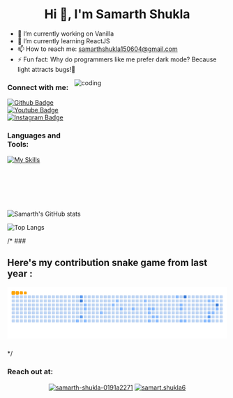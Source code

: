  <h1 align="center">Hi 👋, I'm Samarth Shukla</h1>

- 🔭 I’m currently working on Vanilla
- 🌱 I’m currently learning ReactJS 
- 📫 How to reach me: samarthshukla150604@gmail.com
- ⚡ Fun fact: Why do programmers like me prefer dark mode? Because light attracts bugs!🐞
 <img align="right" width=350px height="300px" alt="coding" src="https://media3.giphy.com/media/fwbzI2kV3Qrlpkh59e/giphy.gif?cid=6c09b9523weud061m4jrmacc11hysn81ehzq0bx8x1c1kzho&ep=v1_internal_gif_by_id&rid=giphy.gif&ct=s">
  
### Connect with me:
<div id="badges">
  <a href="https://github.com/samarthshukla6">
    <img src="https://img.shields.io/badge/Github-white?style=for-the-badge&logo=Github&logoColor=black" alt="Github Badge"/>
  </a>
  <a href="https://www.youtube.com/channel/UCJoy8B4NMdMilQ4R29wA1Qg">
    <img src="https://img.shields.io/badge/YouTube-red?style=for-the-badge&logo=youtube&logoColor=white" alt="Youtube Badge"/>
  </a>
   <a href="https://www.instagram.com/samarth.shukla6/">
    <img src="https://img.shields.io/badge/Instagram-purple?style=for-the-badge&logo=instagram&logoColor=white" alt="Instagram Badge"/>
  </a>
  
</div>

### Languages and Tools:
[![My Skills](https://skillicons.dev/icons?i=c,cpp,python,github,html,css,javascript,mysql,bootstrap&perline=5)](https://skillicons.dev)

![Samarth's GitHub stats](https://github-readme-stats.vercel.app/api?username=samarthshukla6&show_icons=true&theme=dark)

![Top Langs](https://github-readme-stats.vercel.app/api/top-langs/?username=samarthshukla6&theme=dark)

<p align="left"></p>
/*
###

<h2 align="left">Here's my contribution snake game from last year :</h2>


![snake gif](https://github.com/samarthshukla6/samarthshukla6/blob/output/github-contribution-grid-snake.gif)



<p align="left"></p>

###
*/

<h3 align="left">Reach out at:</h3>
<p align="center">
<a href="https://linkedin.com/in/samarth-shukla-0191a2271" target="blank"><img align="center" src="https://raw.githubusercontent.com/rahuldkjain/github-profile-readme-generator/master/src/images/icons/Social/linked-in-alt.svg" alt="samarth-shukla-0191a2271" height="30" width="40" /></a>
<a href="https://instagram.com/samart.shukla6" target="blank"><img align="center" src="https://raw.githubusercontent.com/rahuldkjain/github-profile-readme-generator/master/src/images/icons/Social/instagram.svg" alt="samart.shukla6" height="30" width="40" /></a>
</p>
